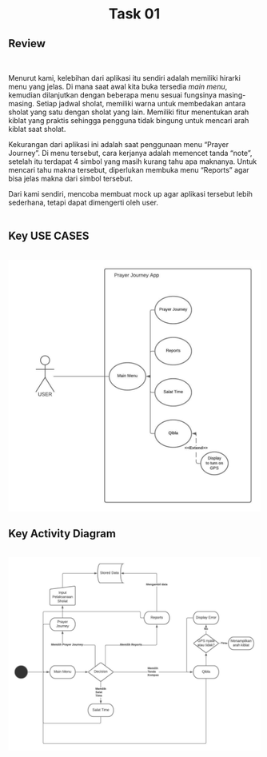 <h1 align="center">Task 01</h1>

<h2>Review</h2><br>

Menurut kami, kelebihan dari aplikasi itu sendiri adalah memiliki hirarki menu yang jelas. Di mana saat awal kita buka tersedia <i>main menu</i>, kemudian dilanjutkan dengan beberapa menu sesuai fungsinya masing-masing. Setiap jadwal sholat, memiliki warna untuk membedakan antara sholat yang satu dengan sholat yang lain. Memiliki fitur menentukan arah kiblat yang praktis sehingga pengguna tidak bingung untuk mencari arah kiblat saat sholat.

Kekurangan dari aplikasi ini adalah saat penggunaan menu “Prayer Journey”. Di menu tersebut, cara kerjanya adalah memencet tanda “note”, setelah itu terdapat 4 simbol yang masih kurang tahu apa maknanya. Untuk mencari tahu makna tersebut, diperlukan membuka menu “Reports” agar bisa jelas makna dari simbol tersebut.

Dari kami sendiri, mencoba membuat mock up agar aplikasi tersebut lebih sederhana, tetapi dapat dimengerti oleh user.
<br><br>

<h2>Key USE CASES</h2><br>
<img src="Use Case.jpeg" >

<h2>Key Activity Diagram</h2><br>
<img src="Activity Diagram.jpeg">
